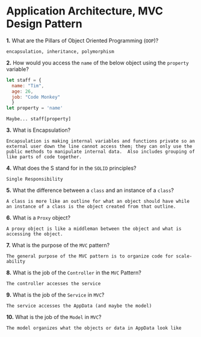 # Application Architecture, MVC Design Pattern

**1.** What are the Pillars of Object Oriented Programming (`OOP`)?
<!-- enter you answer in the space below -->
```
encapsulation, inheritance, polymorphism
```
**2.** How would you access the `name` of the below object using the `property` variable?
```js
let staff = {
  name: "Tim",
  age: 26,
  job: "Code Monkey"
  }
let property = 'name'
```
<!-- enter you answer in the space below -->
```
Maybe... staff[property]
```
**3.** What is Encapsulation?
<!-- enter you answer in the space below -->
```
Encapsulation is making internal variables and functions private so an external user down the line cannot access them; they can only use the public methods to manipulate internal data.  Also includes grouping of like parts of code together.
```
**4.** What does the S stand for in the `SOLID` principles?
<!-- enter you answer in the space below -->
```
Single Responsibility
```
**5.** What the difference between a `class` and an instance of a `class`?
<!-- enter you answer in the space below -->
```
A class is more like an outline for what an object should have while an instance of a class is the object created from that outline.
```
**6.** What is a `Proxy` object?
<!-- enter you answer in the space below -->
```
A proxy object is like a middleman between the object and what is accessing the object.
```

**7.** What is the purpose of the `MVC` pattern?
<!-- enter you answer in the space below -->
```
The general purpose of the MVC pattern is to organize code for scale-ability
```
**8.** What is the job of the `Controller` in the `MVC` Pattern?
<!-- enter you answer in the space below -->
```
The controller accesses the service
```

**9.** What is the job of the `Service` in `MVC`?
<!-- enter you answer in the space below -->
```
The service accesses the AppData (and maybe the model)
```
**10.** What is the job of the `Model` in `MVC`?
<!-- enter you answer in the space below -->
```
The model organizes what the objects or data in AppData look like
```
